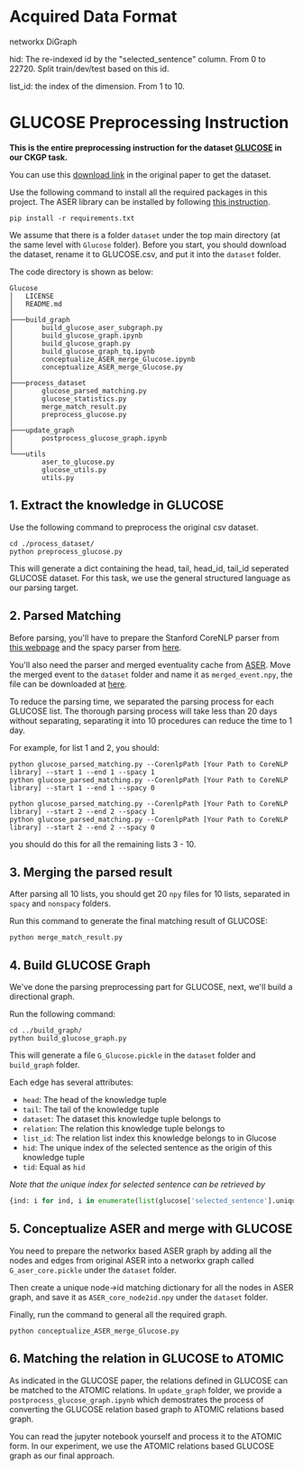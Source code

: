 # Acquired Data Format

networkx DiGraph

hid: The re-indexed id by the "selected_sentence" column. From 0 to 22720. Split train/dev/test based on this id.

list_id: the index of the dimension. From 1 to 10.

# GLUCOSE Preprocessing Instruction

**This is the entire preprocessing instruction for the dataset [GLUCOSE](https://arxiv.org/pdf/2009.07758.pdf) in our
CKGP task.**

You can use this [download link](https://tinyurl.com/yyeo92pt) in the original paper to get the dataset.

Use the following command to install all the required packages in this project. The ASER library can be installed by
following [this instruction](https://github.com/HKUST-KnowComp/ASER).

```commandline
pip install -r requirements.txt
```

We assume that there is a folder `dataset` under the top main directory (at the same level with `Glucose` folder).
Before you start, you should download the dataset, rename it to GLUCOSE.csv, and put it into the `dataset` folder.

The code directory is shown as below:

```
Glucose
│   LICENSE
│   README.md
│
├───build_graph
│       build_glucose_aser_subgraph.py
│       build_glucose_graph.ipynb
│       build_glucose_graph.py
│       build_glucose_graph_tq.ipynb
│       conceptualize_ASER_merge_Glucose.ipynb
│       conceptualize_ASER_merge_Glucose.py
│
├───process_dataset
│       glucose_parsed_matching.py
│       glucose_statistics.py
│       merge_match_result.py
│       preprocess_glucose.py
│
├───update_graph
│       postprocess_glucose_graph.ipynb
│
└───utils
        aser_to_glucose.py
        glucose_utils.py
        utils.py
```

## 1. Extract the knowledge in GLUCOSE

Use the following command to preprocess the original csv dataset.

```commandline
cd ./process_dataset/
python preprocess_glucose.py
```

This will generate a dict containing the head, tail, head_id, tail_id seperated GLUCOSE dataset. For this task, we use
the general structured language as our parsing target.

## 2. Parsed Matching

Before parsing, you'll have to prepare the Stanford CoreNLP parser
from [this webpage](https://stanfordnlp.github.io/CoreNLP/) and the spacy parser from [here](https://spacy.io/usage).

You'll also need the parser and merged eventuality cache from [ASER](https://hkust-knowcomp.github.io/ASER/). Move the
merged event to the `dataset` folder and name it as `merged_event.npy`, the file can be downloaded
at [here](https://hkustconnect-my.sharepoint.com/:u:/g/personal/wwangbw_connect_ust_hk/EQE6rYNuzTRImQ4O4NuemM0BPdVKd9Un5_C1lhnJsKUT-A?e=WbxQNW).

To reduce the parsing time, we separated the parsing process for each GLUCOSE list. The thorough parsing process will
take less than 20 days without separating, separating it into 10 procedures can reduce the time to 1 day.

For example, for list 1 and 2, you should:

```commandline
python glucose_parsed_matching.py --CorenlpPath [Your Path to CoreNLP library] --start 1 --end 1 --spacy 1
python glucose_parsed_matching.py --CorenlpPath [Your Path to CoreNLP library] --start 1 --end 1 --spacy 0

python glucose_parsed_matching.py --CorenlpPath [Your Path to CoreNLP library] --start 2 --end 2 --spacy 1
python glucose_parsed_matching.py --CorenlpPath [Your Path to CoreNLP library] --start 2 --end 2 --spacy 0
```

you should do this for all the remaining lists 3 - 10.

## 3. Merging the parsed result

After parsing all 10 lists, you should get 20 `npy` files for 10 lists, separated in `spacy` and `nonspacy` folders.

Run this command to generate the final matching result of GLUCOSE:

```commandline
python merge_match_result.py
```

## 4. Build GLUCOSE Graph

We've done the parsing preprocessing part for GLUCOSE, next, we'll build a directional graph.

Run the following command:

```commandline
cd ../build_graph/
python build_glucose_graph.py
```

This will generate a file `G_Glucose.pickle` in the `dataset` folder and `build_graph` folder.

Each edge has several attributes:

- `head`: The head of the knowledge tuple
- `tail`: The tail of the knowledge tuple
- `dataset`: The dataset this knowledge tuple belongs to
- `relation`: The relation this knowledge tuple belongs to
- `list_id`: The relation list index this knowledge belongs to in Glucose
- `hid`: The unique index of the selected sentence as the origin of this knowledge tuple
- `tid`: Equal as `hid`

*Note that the unique index for selected sentence can be retrieved by*

```python
{ind: i for ind, i in enumerate(list(glucose['selected_sentence'].unique()))}
```

## 5. Conceptualize ASER and merge with GLUCOSE

You need to prepare the networkx based ASER graph by adding all the nodes and edges from original ASER into a networkx
graph called `G_aser_core.pickle` under the `dataset` folder.

Then create a unique node->id matching dictionary for all the nodes in ASER graph, and save it
as `ASER_core_node2id.npy` under the `dataset` folder.

Finally, run the command to general all the required graph.

```commandline
python conceptualize_ASER_merge_Glucose.py
```

## 6. Matching the relation in GLUCOSE to ATOMIC

As indicated in the GLUCOSE paper, the relations defined in GLUCOSE can be matched to the ATOMIC relations.
In `update_graph` folder, we provide a `postprocess_glucose_graph.ipynb` which demostrates the process of converting the
GLUCOSE relation based graph to ATOMIC relations based graph.

You can read the jupyter notebook yourself and process it to the ATOMIC form. In our experiment, we use the ATOMIC
relations based GLUCOSE graph as our final approach.
